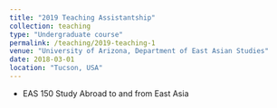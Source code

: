 ```yaml
---
title: "2019 Teaching Assistantship"
collection: teaching
type: "Undergraduate course"
permalink: /teaching/2019-teaching-1
venue: "University of Arizona, Department of East Asian Studies"
date: 2018-03-01
location: "Tucson, USA"
---
```


* EAS 150 Study Abroad to and from East Asia 
